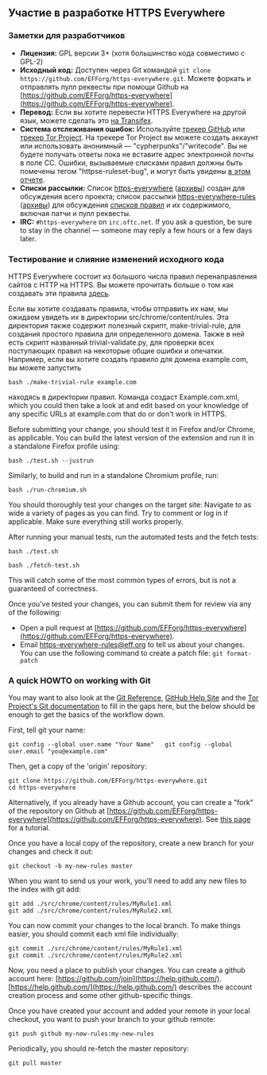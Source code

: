 ## Участие в разработке HTTPS Everywhere

### Заметки для разработчиков

- **Лицензия:** GPL версии 3+ (хотя большинство кода совместимо с GPL-2)
- **Исходный код:** Доступен через Git командой `git clone https://github.com/EFForg/https-everywhere.git`. Можете форкать и отправлять пулл реквесты при помощи Github на [https://github.com/EFForg/https-everywhere](https://github.com/EFForg/https-everywhere).
- **Перевод:** Если вы хотите перевести HTTPS Everywhere на другой язык, можете сделать это [на Transifex](https://www.transifex.com/otf/torproject/).
- **Система отслеживания ошибок:** Используйте [трекер GitHub](https://github.com/EFForg/https-everywhere/issues/) или [трекер Tor Project](https://trac.torproject.org/projects/tor/report/19). На трекере Tor Project вы можете создать аккаунт или использовать анонимный — "cypherpunks"/"writecode". Вы не будете получать ответы пока не вставите адрес электронной почты в поле CC. Ошибки, вызываемые списками правил должны быть помечены тегом "httpse-ruleset-bug", и могут быть увидены [в этом отчете](https://trac.torproject.org/projects/tor/report/48).
- **Списки рассылки:** Список [https-everywhere](https://lists.eff.org/mailman/listinfo/https-everywhere) ([архивы](https://lists.eff.org/pipermail/https-everywhere/)) создан для обсуждения всего проекта; список рассылки [https-everywhere-rules](https://lists.eff.org/mailman/listinfo/https-everywhere-rules) ([архивы](https://lists.eff.org/pipermail/https-everywhere-rules)) для обсуждения [списков правил](https://www.eff.org/https-everywhere/rulesets) и их содержимого, включая патчи и пулл реквесты.
- **IRC:** `#https-everywhere` on `irc.oftc.net`. If you ask a question, be sure to stay in the channel — someone may reply a few hours or a few days later.

### Тестирование и слияние изменений исходного кода

HTTPS Everywhere состоит из большого числа правил перенаправления сайтов с HTTP на HTTPS. Вы можете прочитать больше о том как создавать эти правила [здесь](https://www.eff.org/https-everywhere/rulesets).

Если вы хотите создавать правила, чтобы отправить их нам, мы ожидаем увидеть их в директории src/chrome/content/rules. Эта директория также содержит полезный скрипт, make-trivial-rule, для создания простого правила для определенного домена. Также в ней есть скрипт названный trivial-validate.py, для проверки всех поступающих правил на некоторые общие ошибки и опечатки. Например, если вы хотите создать правило для домена example.com, вы можете запустить

    bash ./make-trivial-rule example.com

находясь в директории правил. Команда создаст Example.com.xml, which you could then take a look at and edit based on your knowledge of any specific URLs at example.com that do or don't work in HTTPS.

Before submitting your change, you should test it in Firefox and/or Chrome, as applicable. You can build the latest version of the extension and run it in a standalone Firefox profile using:

    bash ./test.sh --justrun

Similarly, to build and run in a standalone Chromium profile, run:

    bash ./run-chromium.sh

You should thoroughly test your changes on the target site: Navigate to as wide a variety of pages as you can find. Try to comment or log in if applicable. Make sure everything still works properly.

After running your manual tests, run the automated tests and the fetch tests:

    bash ./test.sh

    bash ./fetch-test.sh

This will catch some of the most common types of errors, but is not a guaranteed of correctness.

Once you've tested your changes, you can submit them for review via any of the following:

- Open a pull request at [https://github.com/EFForg/https-everywhere](https://github.com/EFForg/https-everywhere).
- Email https-everywhere-rules@eff.org to tell us about your changes. You can use the following command to create a patch file: `git format-patch`

### A quick HOWTO on working with Git

You may want to also look at the [Git Reference](http://gitref.org/), [GitHub Help Site](https://help.github.com/) and the [Tor Project's Git documentation](https://gitweb.torproject.org/githax.git/tree/doc/Howto.txt) to fill in the gaps here, but the below should be enough to get the basics of the workflow down.

First, tell git your name:

    git config --global user.name "Your Name"   git config --global user.email "you@example.com"

Then, get a copy of the 'origin' repository:

    git clone https://github.com/EFForg/https-everywhere.git
    cd https-everywhere

Alternatively, if you already have a Github account, you can create a "fork" of the repository on Github at [https://github.com/EFForg/https-everywhere](https://github.com/EFForg/https-everywhere). See [this page](https://help.github.com/articles/fork-a-repo) for a tutorial.

Once you have a local copy of the repository, create a new branch for your changes and check it out:

    git checkout -b my-new-rules master

When you want to send us your work, you'll need to add any new files to the index with git add:

    git add ./src/chrome/content/rules/MyRule1.xml
    git add ./src/chrome/content/rules/MyRule2.xml

You can now commit your changes to the local branch. To make things easier, you should commit each xml file individually:

    git commit ./src/chrome/content/rules/MyRule1.xml
    git commit ./src/chrome/content/rules/MyRule2.xml

Now, you need a place to publish your changes. You can create a github account here: [https://github.com/join](https://help.github.com/). [https://help.github.com/](https://help.github.com/) describes the account creation process and some other github-specific things.

Once you have created your account and added your remote in your local checkout, you want to push your branch to your github remote:

    git push github my-new-rules:my-new-rules

Periodically, you should re-fetch the master repository:

    git pull master
